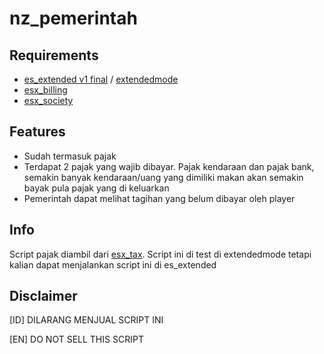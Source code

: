 # nz_pemerintah

## Requirements
- [es_extended v1 final](https://github.com/esx-framework/es_extended/tree/v1-final) / [extendedmode](https://github.com/extendedmode/extendedmode)
- [esx_billing](https://github.com/esx-framework/esx_billing)
- [esx_society](https://github.com/esx-framework/esx_society)

## Features
- Sudah termasuk pajak
- Terdapat 2 pajak yang wajib dibayar. Pajak kendaraan dan pajak bank, semakin banyak kendaraan/uang yang dimiliki makan akan semakin bayak pula pajak yang di keluarkan
- Pemerintah dapat melihat tagihan yang belum dibayar oleh player

## Info
Script pajak diambil dari [esx_tax](https://github.com/AshKetchumza/esx_tax). Script ini di test di extendedmode tetapi kalian dapat menjalankan script ini di es_extended


## Disclaimer
[ID]
DILARANG MENJUAL SCRIPT INI

[EN]
DO NOT SELL THIS SCRIPT
